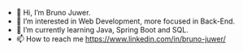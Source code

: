 - 👋 Hi, I’m Bruno Juwer.
- 👀 I’m interested in Web Development, more focused in Back-End.
- 🌱 I’m currently learning Java, Spring Boot and SQL.
- 📫 How to reach me https://www.linkedin.com/in/bruno-juwer/

<!---
brunojuwer/brunojuwer is a ✨ special ✨ repository because its `README.md` (this file) appears on your GitHub profile.
You can click the Preview link to take a look at your changes.
--->
